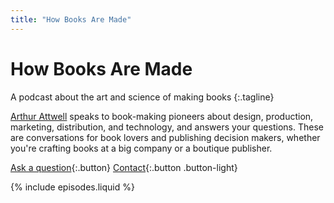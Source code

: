 ```yaml
---
title: "How Books Are Made"
---
```


# How Books Are&nbsp;Made

A podcast about the art and science of&nbsp;making&nbsp;books
{:.tagline}

[Arthur Attwell](https://arthurattwell.com/about) speaks to book-making pioneers about design, production, marketing, distribution, and technology, and answers your questions. These are conversations for book lovers and publishing decision makers, whether you're crafting books at a big company or a boutique publisher.

[Ask a question](https://forms.gle/RkdMEwSaB49LZDN88){:.button}
[Contact](https://electricbookworks.com/contact){:.button .button-light}

{% include episodes.liquid %}
